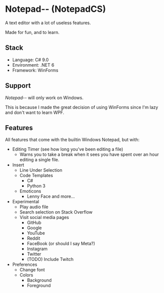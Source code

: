# Notepad-- (NotepadCS)

A text editor with a lot of useless features.

Made for fun, and to learn.

## Stack
- Language: C# 9.0
- Environment: .NET 6
- Framework: WinForms

## Support
*Notepad--* will only work on Windows.

This is because I made the great decision of using WinForms since I'm lazy and don't want to learn WPF.

## Features

All features that come with the builtin Windows Notepad, but with:

- Editing Timer (see how long you've been editing a file)
  - Warns you to take a break when it sees you have spent over an hour editing a single file.
- Insert
  - Line Under Selection
  - Code Templates
    - C#
    - Python 3
  - Emoticons
    - Lenny Face and more...
- Experimental
  - Play audio file
  - Search selection on Stack Overflow
  - Visit social media pages
    - GitHub
    - Google
    - YouTube
    - Reddit
    - FaceBook (or should I say Meta?)
    - Instagram
    - Twitter
    - (TODO) Include Twitch
- Preferences
  - Change font
  - Colors
    - Background
    - Foreground
